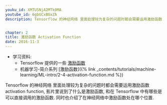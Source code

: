 ```yaml
---
youku_id: XMTU5NjA2MTk0MA
youtube_id: 6gbGCxBGxZA
description: Tensorflow 的神经网络 里面处理较为复杂的问题时都会需要运用激励函数 activation function, 影片里说到了什么是激励函数,和在 Tensorflow 中有哪些是可以直接调用的激励函数.同时也介绍了在神经网络中激励函数处在哪个位置.


chapter: 2
title: 激励函数 Activation Function
date: 2016-11-3
---
```

* 学习资料:
  * Tensorflow 提供的一些 [激励函数](https://www.tensorflow.org/versions/0.6.0/api_docs/python/nn.html)
  * 机器学习-简介系列 [激励函数]({% link _contents/tutorials/machine-learning/ML-intro/2-4-activation-function.md %})

Tensorflow 的神经网络 里面处理较为复杂的问题时都会需要运用激励函数 
activation function, 影片里说到了什么是激励函数,
和在 Tensorflow 中有哪些是可以直接调用的激励函数.
同时也介绍了在神经网络中激励函数处在哪个位置.


